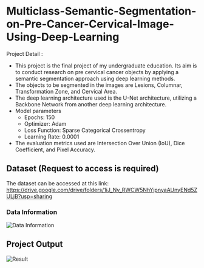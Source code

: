 # Multiclass-Semantic-Segmentation-on-Pre-Cancer-Cervical-Image-Using-Deep-Learning
Project Detail :
- This project is the final project of my undergraduate education. Its aim is to conduct research on pre cervical cancer objects by applying a semantic segmentation approach using deep learning methods. 
- The objects to be segmented in the images are Lesions, Columnar, Transformation Zone, and Cervical Area.
- The deep learning architecture used is the U-Net architecture, utilizing a Backbone Network from another deep learning architecture.
- Model parameters
  - Epochs: 150
  - Optimizer: Adam
  - Loss Function: Sparse Categorical Crossentropy
  - Learning Rate: 0.0001
- The evaluation metrics used are Intersection Over Union (IoU), Dice Coefficient, and Pixel Accuracy.

## Dataset (Request to access is required)
The dataset can be accessed at this link: https://drive.google.com/drive/folders/1iJ_Nv_RWCW5NhYjpnyaAUnyENd5ZULjB?usp=sharing

### Data Information
![Data Information](https://github.com/Ares0098/Multiclass-Semantic-Segmentation-on-Pre-Cancer-Cervical-Image-Using-Deep-Learning/assets/87215213/d147a3fb-11fc-46ee-bb97-94ecb4f1d1ae)

## Project Output
![Result](https://github.com/Ares0098/Multiclass-Semantic-Segmentation-on-Pre-Cancer-Cervical-Image-Using-Deep-Learning/assets/87215213/1bcd98ff-a413-4367-8cea-516873eedd8e)
